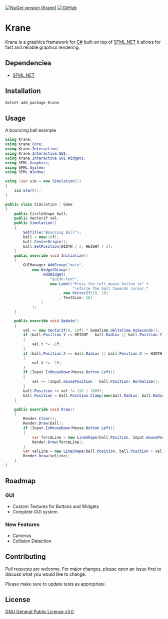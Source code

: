 [![NuGet version (Krane)](https://img.shields.io/nuget/v/Krane.svg)](https://www.nuget.org/packages/Krane)
[![GitHub](https://img.shields.io/github/license/Ker-Verse/Krane)](https://www.gnu.org/licenses/gpl-3.0.txt)

# Krane

Krane is a graphics framework for [C#](https://g.co/kgs/vxLHKK) built on top of [SFML.NET](https://github.com/SFML/SFML.Net)
It allows for fast and reliable graphics rendering.
## Dependencies
- [SFML.NET](https://github.com/SFML/SFML.Net)
## Installation

```powershell
dotnet add package Krane
```

## Usage

A bouncing ball example

```csharp
using Krane;
using Krane.Core;
using Krane.Interactive;
using Krane.Interactive.GUI;
using Krane.Interactive.GUI.Widgets;
using SFML.Graphics;
using SFML.System;
using SFML.Window;

using (var sim = new Simulation())
{
    sim.Start();
}

public class Simulation : Game
{
    public CircleShape ball;
    public Vector2f vel;
    public Simulation()
    {
        SetTitle("Bouncing Ball");
        ball = new(10f);
        ball.CenterOrigin();
        ball.SetPosition(WIDTH / 2, HEIGHT / 2);
    }
    public override void Initialize()
    {
        GUIManager.AddGroup("main",
            new WidgetGroup()
                .AddWidget(
                    "guide-text",
                    new Label("Press the left mouse button to" +
                              "\nforce the ball towards cursor."
                        , new Vector2f(10, 10)
                        , TextSize: 18)
                )
            );
    }

    public override void Update()
    {
        vel += new Vector2f(0, 10f) * GameTime.deltaTime.AsSeconds();
        if (ball.Position.Y >= HEIGHT - ball.Radius || ball.Position.Y <= ball.Radius)
        {
            vel.Y *= -1f;
        }
        if (ball.Position.X <= ball.Radius || ball.Position.X >= WIDTH - ball.Radius)
        {
            vel.X *= -1f;
        }
        if (Input.IsMouseDown(Mouse.Button.Left))
        {
            vel += (Input.mousePosition - ball.Position).Normalize();
        }
        ball.Position += vel *= (99 / 100f);
        ball.Position = ball.Position.Clamp(new(ball.Radius, ball.Radius), new(WIDTH - ball.Radius, HEIGHT - ball.Radius));
    }

    public override void Draw()
    {
        Render.Clear();
        Render.Draw(ball);
        if (Input.IsMouseDown(Mouse.Button.Left))
        {
            var forceLine = new LineShape(ball.Position, Input.mousePosition, Color.Green, Color.Red);
            Render.Draw(forceLine);
        }
        var velLine = new LineShape(ball.Position, ball.Position + vel * 5f, Color.Blue, Color.Green, 2);
        Render.Draw(velLine);
    }
}
```
## Roadmap
### GUI
- Custom Textures for Buttons and Widgets
- Complete GUI system
### New Features
- Cameras
- Collision Detection

## Contributing
Pull requests are welcome. For major changes, please open an issue first to discuss what you would like to change.

Please make sure to update tests as appropriate.

## License
[GNU General Public License v3.0](https://www.gnu.org/licenses/gpl-3.0.txt)
